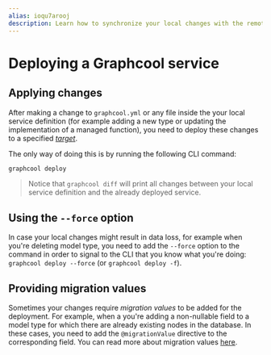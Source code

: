 ```yaml
---
alias: ioqu7arooj
description: Learn how to synchronize your local changes with the remote Graphcool project.
---
```


# Deploying a Graphcool service

## Applying changes

After making a change to `graphcool.yml` or any file inside the your local service definition (for example adding a new type or updating the implementation of a managed function), you need to deploy these changes to a specified [_target_](!alias-zoug8seen4).

The only way of doing this is by running the following CLI command:

```sh
graphcool deploy
``` 

> Notice that `graphcool diff` will print all changes between your local service definition and the already deployed service.

## Using the `--force` option

In case your local changes might result in data loss, for example when you're deleting model type, you need to add the `--force` option to the command in order to signal to the CLI that you know what you're doing: `graphcool deploy --force` (or `graphcool deploy -f`).


## Providing migration values

Sometimes your changes require _migration values_ to be added for the deployment. For example, when a you're adding a non-nullable field to a model type for which there are already existing nodes in the database. In these cases, you need to add the `@migrationValue` directive to the corresponding field. You can read more about migration values [here](!alias-paesahku9t).

